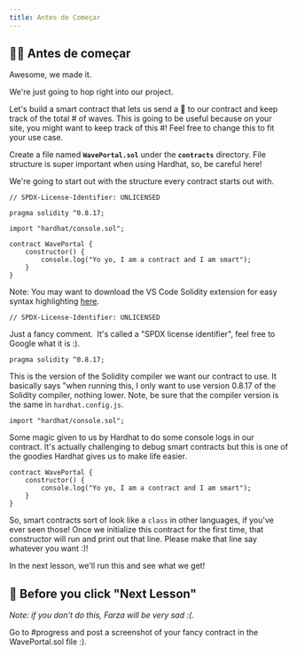 ```yaml
---
title: Antes de Começar
---
```


## 👩‍💻 Antes de começar

Awesome, we made it.

We're just going to hop right into our project.

Let's build a smart contract that lets us send a 👋 to our contract and keep track of the total # of waves. This is going to be useful because on your site, you might want to keep track of this #! Feel free to change this to fit your use case.

Create a file named **`WavePortal.sol`** under the **`contracts`** directory. File structure is super important when using Hardhat, so, be careful here!

We're going to start out with the structure every contract starts out with.

```solidity [file.js]{5-11} meta-info=val
// SPDX-License-Identifier: UNLICENSED

pragma solidity ^0.8.17;

import "hardhat/console.sol";

contract WavePortal {
    constructor() {
        console.log("Yo yo, I am a contract and I am smart");
    }
}
```

Note: You may want to download the VS Code Solidity extension for easy syntax highlighting [here](https://marketplace.visualstudio.com/items?itemName=JuanBlanco.solidity).

```solidity
// SPDX-License-Identifier: UNLICENSED
```

Just a fancy comment.  It's called a "SPDX license identifier", feel free to Google what it is :).

```solidity
pragma solidity ^0.8.17;
```

This is the version of the Solidity compiler we want our contract to use. It basically says "when running this, I only want to use version 0.8.17 of the Solidity compiler, nothing lower. Note, be sure that the compiler version is the same in `hardhat.config.js`.

```solidity
import "hardhat/console.sol";
```

Some magic given to us by Hardhat to do some console logs in our contract. It's actually challenging to debug smart contracts but this is one of the goodies Hardhat gives us to make life easier.

```solidity
contract WavePortal {
    constructor() {
        console.log("Yo yo, I am a contract and I am smart");
    }
}
```

So, smart contracts sort of look like a `class` in other languages, if you've ever seen those! Once we initialize this contract for the first time, that constructor will run and print out that line. Please make that line say whatever you want :)!

In the next lesson, we'll run this and see what we get!

## 🚨 Before you click "Next Lesson"

*Note: if you don't do this, Farza will be very sad :(.*

Go to #progress and post a screenshot of your fancy contract in the WavePortal.sol file :).